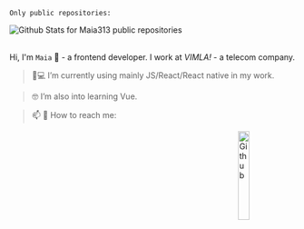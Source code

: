 `Only public repositories:`

![Github Stats for Maia313 public repositories](https://github-readme-stats.vercel.app/api?username=Maia313&show_icons=true&title_color=FF69B4&icon_color=FF69B4&text_color=FF69B4&bg_color=ececec&width=10)  
</br>


Hi, I'm `Maia` 👋 - a frontend developer. I work at _VIMLA!_ - a telecom company.


> 📱💻 I’m currently using mainly JS/React/React native in my work.

> 🤓 I’m also into learning Vue.

> 📫 💬 How to reach me: 

<img width="20%" align="right" alt="Github" src="https://raw.githubusercontent.com/onimur/.github/master/.resources/git-header.svg" />
